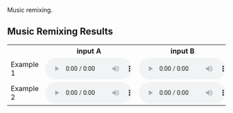 Music remixing.

## Music Remixing Results
<table>
  <tr>
	<th></th>
    <th>input A</th>
    <th>input B</th>
    <th>HPSS</th>
	<th>ASAP</th>
  </tr>
  <tr>
	<td>Example 1</td>
    <td><audio controls src="./media/RWC-Clipped/SpectralMorphingDemo 01-000.wav" style="width:200px;height:50px;"></audio></td>
    <td><audio controls src="./media/RWC-Clipped/SpectralMorphingDemo 02-001.wav" style="width:200px;height:50px;"></audio></td>
    <td><audio controls src="./media/HPSSResults/SpectralMorphingDemo 01-000.wav" style="width:200px;height:50px;"></audio></td>
	<td><audio controls src="./media/SpectralMorphingResults/SpectralMorphingDemo 1-000.wav" style="width:200px;height:50px;"></audio></td>
  </tr>
  <tr>
	<td>Example 2</td>
    <td><audio controls src="./media/RWC-Clipped/SpectralMorphingDemo 03-047.wav" style="width:200px;height:50px;"></audio></td>
    <td><audio controls src="./media/RWC-Clipped/SpectralMorphingDemo 04-050.wav" style="width:200px;height:50px;"></audio></td>
    <td><audio controls src="./media/HPSSResults/SpectralMorphingDemo 03-047.wav" style="width:200px;height:50px;"></audio></td>
	<td><audio controls src="./media/SpectralMorphingResults/SpectralMorphingDemo 3-047.wav" style="width:200px;height:50px;"></audio></td>
  </tr>
</table>